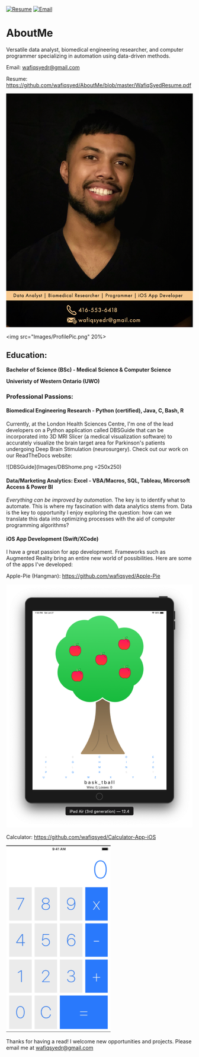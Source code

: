 [![Resume](https://img.shields.io/badge/View-Resume-success?style=for-the-badge)](WafiqSyedResume.pdf)
[![Email](https://img.shields.io/badge/Email-Wafiq-informational?style=for-the-badge&logo=Mail.Ru)](mailto:wafiqsyedr@gmail.com)

# AboutMe
Versatile data analyst, biomedical engineering researcher, and computer programmer specializing in automation using data-driven methods. 

Email: wafiqsyedr@gmail.com 

Resume: https://github.com/wafiqsyed/AboutMe/blob/master/WafiqSyedResume.pdf

![Profile](Images/ProfilePic.png)

<img src="Images/ProfilePic.png" 20%>
## Education: 
**Bachelor of Science (BSc) - Medical Science & Computer Science** 

**Univeristy of Western Ontario (UWO)**

###  Professional Passions: 
#### Biomedical Engineering Research - Python (certified), Java, C, Bash, R
Currently, at the London Health Sciences Centre, I'm one of the lead developers on a Python application called DBSGuide that can be incorporated into 3D MRI Slicer (a medical visualization software) to accurately visualize the brain target area for Parkinson's patients undergoing Deep Brain Stimulation (neurosurgery). Check out our work on our ReadTheDocs website: 

![DBSGuide](Images/DBShome.png =250x250)

#### Data/Marketing Analytics: Excel - VBA/Macros, SQL, Tableau, Mircorsoft Access & Power BI
*Everything can be improved by automation.* The key is to identify what to automate. This is where my fascination with data analytics stems from. Data is the key to opportunity I enjoy exploring the question: how can we translate this data into optimizing processes with the aid of computer programming algorithms?
#### iOS App Development (Swift/XCode)
I have a great passion for app development. Frameworks such as Augmented Reality bring an entire new world of possibilities.
Here are some of the apps I've developed:

Apple-Pie (Hangman): https://github.com/wafiqsyed/Apple-Pie

![ApplePie](Images/applePieUI.png)

Calculator: https://github.com/wafiqsyed/Calculator-App-iOS

![CalculatorImage](Images/calculatorUI.png)

Thanks for having a read! I welcome new opportunities and projects. Please email me at wafiqsyedr@gmail.com




